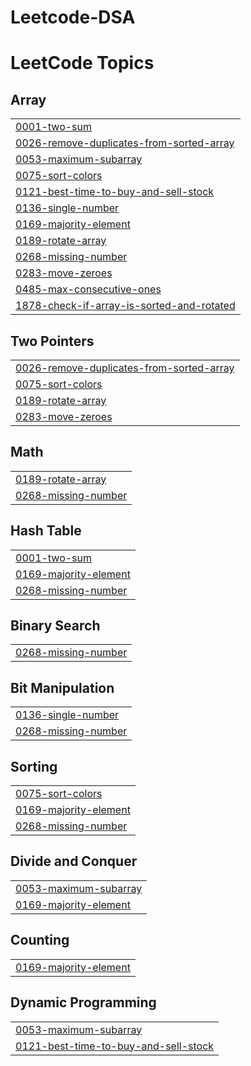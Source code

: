 # Leetcode-DSA
<!---LeetCode Topics Start-->
# LeetCode Topics
## Array
|  |
| ------- |
| [0001-two-sum](https://github.com/Yash-C1/Leetcode-DSA/tree/master/0001-two-sum) |
| [0026-remove-duplicates-from-sorted-array](https://github.com/Yash-C1/Leetcode-DSA/tree/master/0026-remove-duplicates-from-sorted-array) |
| [0053-maximum-subarray](https://github.com/Yash-C1/Leetcode-DSA/tree/master/0053-maximum-subarray) |
| [0075-sort-colors](https://github.com/Yash-C1/Leetcode-DSA/tree/master/0075-sort-colors) |
| [0121-best-time-to-buy-and-sell-stock](https://github.com/Yash-C1/Leetcode-DSA/tree/master/0121-best-time-to-buy-and-sell-stock) |
| [0136-single-number](https://github.com/Yash-C1/Leetcode-DSA/tree/master/0136-single-number) |
| [0169-majority-element](https://github.com/Yash-C1/Leetcode-DSA/tree/master/0169-majority-element) |
| [0189-rotate-array](https://github.com/Yash-C1/Leetcode-DSA/tree/master/0189-rotate-array) |
| [0268-missing-number](https://github.com/Yash-C1/Leetcode-DSA/tree/master/0268-missing-number) |
| [0283-move-zeroes](https://github.com/Yash-C1/Leetcode-DSA/tree/master/0283-move-zeroes) |
| [0485-max-consecutive-ones](https://github.com/Yash-C1/Leetcode-DSA/tree/master/0485-max-consecutive-ones) |
| [1878-check-if-array-is-sorted-and-rotated](https://github.com/Yash-C1/Leetcode-DSA/tree/master/1878-check-if-array-is-sorted-and-rotated) |
## Two Pointers
|  |
| ------- |
| [0026-remove-duplicates-from-sorted-array](https://github.com/Yash-C1/Leetcode-DSA/tree/master/0026-remove-duplicates-from-sorted-array) |
| [0075-sort-colors](https://github.com/Yash-C1/Leetcode-DSA/tree/master/0075-sort-colors) |
| [0189-rotate-array](https://github.com/Yash-C1/Leetcode-DSA/tree/master/0189-rotate-array) |
| [0283-move-zeroes](https://github.com/Yash-C1/Leetcode-DSA/tree/master/0283-move-zeroes) |
## Math
|  |
| ------- |
| [0189-rotate-array](https://github.com/Yash-C1/Leetcode-DSA/tree/master/0189-rotate-array) |
| [0268-missing-number](https://github.com/Yash-C1/Leetcode-DSA/tree/master/0268-missing-number) |
## Hash Table
|  |
| ------- |
| [0001-two-sum](https://github.com/Yash-C1/Leetcode-DSA/tree/master/0001-two-sum) |
| [0169-majority-element](https://github.com/Yash-C1/Leetcode-DSA/tree/master/0169-majority-element) |
| [0268-missing-number](https://github.com/Yash-C1/Leetcode-DSA/tree/master/0268-missing-number) |
## Binary Search
|  |
| ------- |
| [0268-missing-number](https://github.com/Yash-C1/Leetcode-DSA/tree/master/0268-missing-number) |
## Bit Manipulation
|  |
| ------- |
| [0136-single-number](https://github.com/Yash-C1/Leetcode-DSA/tree/master/0136-single-number) |
| [0268-missing-number](https://github.com/Yash-C1/Leetcode-DSA/tree/master/0268-missing-number) |
## Sorting
|  |
| ------- |
| [0075-sort-colors](https://github.com/Yash-C1/Leetcode-DSA/tree/master/0075-sort-colors) |
| [0169-majority-element](https://github.com/Yash-C1/Leetcode-DSA/tree/master/0169-majority-element) |
| [0268-missing-number](https://github.com/Yash-C1/Leetcode-DSA/tree/master/0268-missing-number) |
## Divide and Conquer
|  |
| ------- |
| [0053-maximum-subarray](https://github.com/Yash-C1/Leetcode-DSA/tree/master/0053-maximum-subarray) |
| [0169-majority-element](https://github.com/Yash-C1/Leetcode-DSA/tree/master/0169-majority-element) |
## Counting
|  |
| ------- |
| [0169-majority-element](https://github.com/Yash-C1/Leetcode-DSA/tree/master/0169-majority-element) |
## Dynamic Programming
|  |
| ------- |
| [0053-maximum-subarray](https://github.com/Yash-C1/Leetcode-DSA/tree/master/0053-maximum-subarray) |
| [0121-best-time-to-buy-and-sell-stock](https://github.com/Yash-C1/Leetcode-DSA/tree/master/0121-best-time-to-buy-and-sell-stock) |
<!---LeetCode Topics End-->